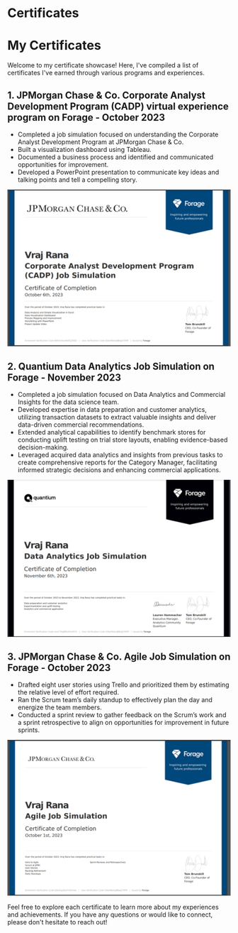 # Certificates

# My Certificates

Welcome to my certificate showcase! Here, I've compiled a list of certificates I've earned through various programs and experiences.

## 1. JPMorgan Chase & Co. Corporate Analyst Development Program (CADP) virtual experience program on Forage - October 2023

- Completed a job simulation focused on understanding the Corporate Analyst Development Program at JPMorgan Chase & Co.
- Built a visualization dashboard using Tableau.
- Documented a business process and identified and communicated opportunities for improvement.
- Developed a PowerPoint presentation to communicate key ideas and talking points and tell a compelling story.

![Certificate Image](imgs/JPMC.PNG)

## 2. Quantium Data Analytics Job Simulation on Forage - November 2023

- Completed a job simulation focused on Data Analytics and Commercial Insights for the data science team.
- Developed expertise in data preparation and customer analytics, utilizing transaction datasets to extract valuable insights and deliver data-driven commercial recommendations.
- Extended analytical capabilities to identify benchmark stores for conducting uplift testing on trial store layouts, enabling evidence-based decision-making.
- Leveraged acquired data analytics and insights from previous tasks to create comprehensive reports for the Category Manager, facilitating informed strategic decisions and enhancing commercial applications.

![Certificate Image](imgs/quntiam.PNG)

## 3. JPMorgan Chase & Co. Agile Job Simulation on Forage - October 2023

- Drafted eight user stories using Trello and prioritized them by estimating the relative level of effort required.
- Ran the Scrum team’s daily standup to effectively plan the day and energize the team members.
- Conducted a sprint review to gather feedback on the Scrum’s work and a sprint retrospective to align on opportunities for improvement in future sprints.

![Certificate Image](imgs/JPMC_AGILE.PNG)

Feel free to explore each certificate to learn more about my experiences and achievements. If you have any questions or would like to connect, please don't hesitate to reach out!

